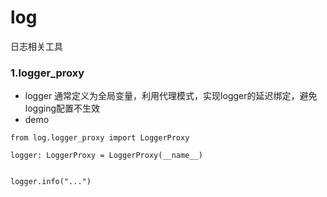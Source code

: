 # log

日志相关工具

### 1.logger_proxy

- logger 通常定义为全局变量，利用代理模式，实现logger的延迟绑定，避免logging配置不生效
- demo
 
```
from log.logger_proxy import LoggerProxy

logger: LoggerProxy = LoggerProxy(__name__)


logger.info("...")
```
